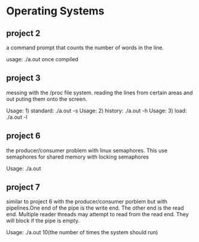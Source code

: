 # Operating Systems

## project 2
a command prompt that counts the number of words in the line.

usage: ./a.out once compiled


## project 3
messing with the /proc file system.  reading the lines from certain areas and out puting them onto the screen.

Usage: 1) standard:  ./a.out -s 
Usage: 2) history:  ./a.out -h 
Usage: 3) load:  ./a.out -l 

## project 6

the producer/consumer problem with linux semaphores.  This use semaphores for shared memory with locking semaphores

Usage: ./a.out

## project 7
similar to project 6 with the producer/consumer porblem but with pipelines.One end of the pipe is the write end.  The other end is the read end.  Multiple reader threads may attempt to read from the read end.  They will block if the pipe is empty.   

Usage: ./a.out 10(the number of times the system should run)
